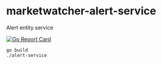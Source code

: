 # marketwatcher-alert-service

Alert entity service

[![Go Report Card](https://goreportcard.com/badge/github.com/ThoughtWorksTurkey/marketwatcher-alert-service)](https://goreportcard.com/report/github.com/ThoughtWorksTurkey/marketwatcher-alert-service)

```
go build
./alert-service
```

